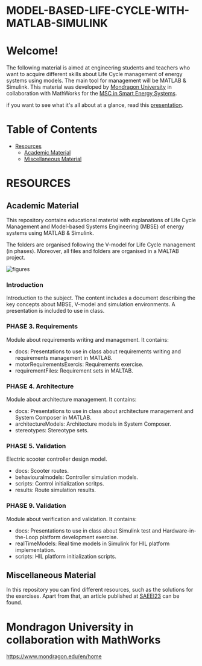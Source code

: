 # MODEL-BASED-LIFE-CYCLE-WITH-MATLAB-SIMULINK
# **Welcome!**

The following material is aimed at engineering students and teachers who want to acquire different skills about Life Cycle management of energy systems using models. The main tool for management will be MATLAB & Simulink.
This material was developed by [Mondragon University](https://www.mondragon.edu/en/home) in collaboration with MathWorks for the [MSC in Smart Energy Systems](https://www.mondragon.edu/en/master-degree-smart-energy-systems).

if you want to see what it's all about at a glance, read this [presentation](https://github.com/MU-MATHWORKS/MODEL-BASED-LIFE-CYCLE-WITH-MATLAB-SIMULINK/blob/main/Miscellaneous/Subject%20introduction%20and%20description%20for%20teachers.pptx).

# **Table of Contents**

- [Resources](#resources)
  - [Academic Material](#academic-material)
  - [Miscellaneous Material](#miscellaneous-material)


# **RESOURCES**

## **Academic Material**

This repository contains educational material with explanations of Life Cycle Management and Model-based Systems Engineering (MBSE)
of energy systems using MATLAB & Simulink.

The folders are organised following the V-model for Life Cycle management (in phases). Moreover, all files and folders are organised in a MALTAB project.

![figures](https://github.com/MU-MATHWORKS/MODEL-BASED-LIFE-CYCLE-WITH-MATLAB-SIMULINK/assets/109138609/6f1f1897-a605-4e12-be16-4723e0da5cb5)

### **Introduction**
Introduction to the subject. The content includes a document describing the key concepts about MBSE, V-model and simulation environments. A presentation is included to use in class.

### **PHASE 3. Requirements**
Module about requirements writing and management. It contains:
- docs: Presentations to use in class about requirements writing and requirements management in MATLAB.
- motorRequirementsExercis: Requirements exercise.
- requirementFiles: Requirement sets in MALTAB. 
### **PHASE 4. Architecture**
Module about architecture management. It contains:
- docs: Presentations to use in class about architecture management and System Composer in MATLAB.
- architectureModels: Architecture models in System Composer.
- stereotypes: Stereotype sets.

### **PHASE 5. Validation**
Electric scooter controller design model.
- docs: Scooter routes.
- behaviouralmodels: Controller simulation models.
- scripts: Control initialization scritps.
- results: Route simulation results.
  
### **PHASE 9. Validation**
Module about verification and validation. It contains:
- docs: Presentations to use in class about Simulink test and Hardware-in-the-Loop platform development exercise.
- realTimeModels: Real time models in Simulink for HIL platform implementation.
- scripts: HIL platform initialization scripts.
  
## **Miscellaneous Material**

In this repository you can find different resources, such as the solutions for the exercises. Apart from that, an article published at [SAEEI23](https://www.saaei.org/ediciones/edicion2023/) can be found. 

# **Mondragon University in collaboration with MathWorks**
https://www.mondragon.edu/en/home

